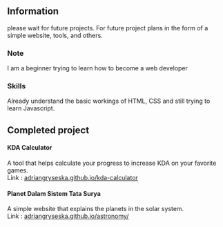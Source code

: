 ## Information
please wait for future projects. For future project plans in the form of a simple website, tools, and others.  

### Note
I am a beginner trying to learn how to become a web developer  

### Skills
Already understand the basic workings of HTML, CSS and still trying to learn Javascript. 

## Completed project 
#### KDA Calculator
A tool that helps calculate your progress to increase KDA on your favorite games. <br>
Link : <a link href="https://adriangryseska.github.io/kda-calculator">adriangryseska.github.io/kda-calculator</a>

#### Planet Dalam Sistem Tata Surya
A simple website that explains the planets in the solar system.<br> 
Link : <a link href="https://adriangryseska.github.io/astronomy/">adriangryseska.github.io/astronomy/</a>
